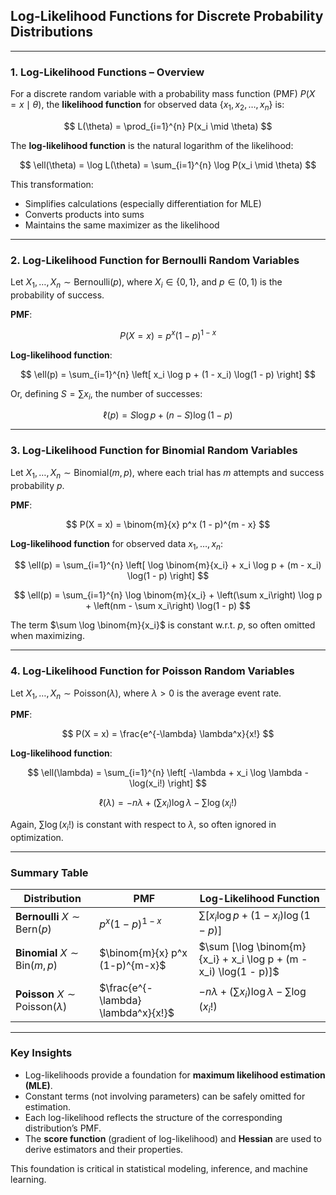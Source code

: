 ## **Log-Likelihood Functions for Discrete Probability Distributions**

---

### **1. Log-Likelihood Functions – Overview**

For a discrete random variable with a probability mass function (PMF) $`P(X = x \mid \theta)`$, 
the **likelihood function** for observed data $`\{x_1, x_2, \dots, x_n\}`$ is:

$$
L(\theta) = \prod_{i=1}^{n} P(x_i \mid \theta)
$$

The **log-likelihood function** is the natural logarithm of the likelihood:

$$
\ell(\theta) = \log L(\theta) = \sum_{i=1}^{n} \log P(x_i \mid \theta)
$$

This transformation:

* Simplifies calculations (especially differentiation for MLE)
* Converts products into sums
* Maintains the same maximizer as the likelihood

---

### **2. Log-Likelihood Function for Bernoulli Random Variables**

Let $`X_1, \dots, X_n \sim \text{Bernoulli}(p)`$, where $`X_i \in \{0, 1\}`$, and $`p \in (0,1)`$ is the probability of success.

**PMF**:

$$
P(X = x) = p^x (1 - p)^{1 - x}
$$

**Log-likelihood function**:

$$
\ell(p) = \sum_{i=1}^{n} \left[ x_i \log p + (1 - x_i) \log(1 - p) \right]
$$

Or, defining $`S = \sum x_i`$, the number of successes:

$$
\ell(p) = S \log p + (n - S) \log(1 - p)
$$

---

### **3. Log-Likelihood Function for Binomial Random Variables**

Let $`X_1, \dots, X_n \sim \text{Binomial}(m, p)`$, where each trial has $`m`$ attempts and success probability $p$.

**PMF**:

$$
P(X = x) = \binom{m}{x} p^x (1 - p)^{m - x}
$$

**Log-likelihood function** for observed data $`x_1, \dots, x_n`$:

$$
\ell(p) = \sum_{i=1}^{n} \left[ \log \binom{m}{x_i} + x_i \log p + (m - x_i) \log(1 - p) \right]
$$

$$
\ell(p) = \sum_{i=1}^{n} \log \binom{m}{x_i} + \left(\sum x_i\right) \log p + \left(nm - \sum x_i\right) \log(1 - p)
$$

The term $`\sum \log \binom{m}{x_i}`$ is constant w\.r.t. $p$, so often omitted when maximizing.

---

### **4. Log-Likelihood Function for Poisson Random Variables**

Let $`X_1, \dots, X_n \sim \text{Poisson}(\lambda)`$, where $`\lambda > 0`$ is the average event rate.

**PMF**:

$$
P(X = x) = \frac{e^{-\lambda} \lambda^x}{x!}
$$

**Log-likelihood function**:

$$
\ell(\lambda) = \sum_{i=1}^{n} \left[ -\lambda + x_i \log \lambda - \log(x_i!) \right]
$$

$$
\ell(\lambda) = -n\lambda + \left(\sum x_i\right) \log \lambda - \sum \log(x_i!)
$$

Again, $`\sum \log(x_i!)`$ is constant with respect to $`\lambda`$, so often ignored in optimization.

---

### **Summary Table**

| Distribution                                 | PMF                                 | Log-Likelihood Function                                           |
| -------------------------------------------- | ----------------------------------- | ----------------------------------------------------------------- |
| **Bernoulli** $`X \sim \text{Bern}(p)`$        | $`p^x (1-p)^{1-x}`$                  | $`\sum [x_i \log p + (1 - x_i) \log(1 - p)]`$                      |
| **Binomial** $`X \sim \text{Bin}(m, p)`$       | $`\binom{m}{x} p^x (1-p)^{m-x}`$     | $`\sum [\log \binom{m}{x_i} + x_i \log p + (m - x_i) \log(1 - p)]`$ |
| **Poisson** $`X \sim \text{Poisson}(\lambda)`$ | $`\frac{e^{-\lambda} \lambda^x}{x!}`$ | $`-n\lambda + (\sum x_i) \log \lambda - \sum \log(x_i!)`$           |

---

### **Key Insights**

* Log-likelihoods provide a foundation for **maximum likelihood estimation (MLE)**.
* Constant terms (not involving parameters) can be safely omitted for estimation.
* Each log-likelihood reflects the structure of the corresponding distribution’s PMF.
* The **score function** (gradient of log-likelihood) and **Hessian** are used to derive estimators and their properties.

This foundation is critical in statistical modeling, inference, and machine learning.

